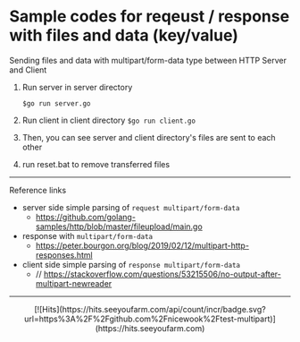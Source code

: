 # Sample codes for reqeust / response with files and data (key/value)


Sending files and data with multipart/form-data type between HTTP Server and Client 

1. Run server in server directory

    ```$go run server.go```


2. Run client in client directory
    ```$go run client.go```

3. Then, you can see server and client directory's files are sent to each other

4. run reset.bat to remove transferred files




---

Reference links
- server side simple parsing of `request multipart/form-data`
  - https://github.com/golang-samples/http/blob/master/fileupload/main.go
- response with `multipart/form-data`
  - https://peter.bourgon.org/blog/2019/02/12/multipart-http-responses.html
- client side simple parsing of `response multipart/form-data`
  - // https://stackoverflow.com/questions/53215506/no-output-after-multipart-newreader 


---
<p align=center>
[![Hits](https://hits.seeyoufarm.com/api/count/incr/badge.svg?url=https%3A%2F%2Fgithub.com%2Fnicewook%2Ftest-multipart)](https://hits.seeyoufarm.com)
</p>